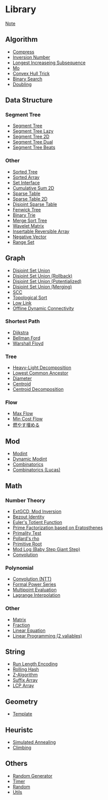 # Library

[Note](./note.md)

## Algorithm

- [Compress](./algorithm/compress.md)
- [Inversion Number](./algorithm/inversion_number.md)
- [Longest Increaseing Subsequence](./algorithm/lis.md)
- [Mo](./algorithm/mo.md)
- [Convex Hull Trick](./algorithm/cht.md)
- [Binary Search](./algorithm/bins.md)
- [Doubling](./algorithm/dbl.md)

## Data Structure

### Segment Tree

- [Segment Tree](./data_structure/segt.md)
- [Segment Tree Lazy](./data_structure/segtlz.md)
- [Segment Tree 2D](./data_structure/seg2d.md)
- [Segment Tree Dual](./data_structure/segtd.md)
- [Segment Tree Beats](./data_structure/beats.md)
<!-- - [Persistent Segment Tree] -->

### Other

- [Sorted Tree](./data_structure/tree.md)
- [Sorted Array](./data_structure/sorted_array.md)
- [Set Interface](./data_structure/set.md)
- [Cumulative Sum 2D](./data_structure/cum2d.md)
- [Sparse Table](./data_structure/spt.md)
- [Sparse Table 2D](./data_structure/st2d.md)
- [Disjoint Sparse Table](./data_structure/dst.md)
- [Fenwick Tree](./data_structure/fen.md)
- [Binary Trie](./data_structure/bintr.md)
- [Merge Sort Tree](./data_structure/mst.md)
- [Wavelet Matrix](./data_structure/wvmt.md)
- [Insertable Reversible Array](./data_structure/insrev.md)
- [Negative Vector](./data_structure/negative_vector.md)
- [Range Set](./data_structure/range_set.md)
<!-- - [Li Chao Tree](./data_structure/dlct.md) -->
<!-- - [Link-Cut Tree] -->
<!-- - [Skew Heap] -->
<!-- - [Splay Tree] -->
<!-- - [Persistent Array] -->

## Graph

- [Disjoint Set Union](./graph/dsu.md)
- [Disjoint Set Union (Rollback)](./graph/dsur.md)
- [Disjoint Set Union (Potentialized)](./graph/dsup.md)
- [Disjoint Set Union (Merging)](./graph/dsum.md)
- [SCC](./graph/scc.md)
- [Topological Sort](./graph/toposort.md)
- [Low Link](./graph/lowlink.md)
- [Offline Dynamic Connectivity](./graph/odc.md)

### Shortest Path

- [Dijkstra](./graph/sp/dij.md)
- [Bellman Ford](./graph/sp/bf.md)
- [Warshall Floyd](./graph/sp/wf.md)

### Tree

- [Heavy-Light Decomposition](./graph/tree/hld.md)
- [Lowest Common Ancestor](./graph/tree/lca.md)
- [Diameter](./graph/tree/diameter.md)
- [Centroid](./graph/tree/centroid.md)
- [Centroid Decomposition](./graph/tree/cd.md)
<!-- - [Rerooting] -->
<!-- - [Diameter] -->
<!-- - [Centroid Decomposition] -->

### Flow

- [Max Flow](./graph/flow/mxf.md)
- [Min Cost Flow](./graph/flow/mcf.md)
- [燃やす埋める](./graph/flow/bb.md)

## Mod

- [Modint](./mod/modint.md)
- [Dynamic Modint](./mod/dymodint.md)
- [Combinatorics](./mod/cmb.md)
- [Combinatorics (Lucas)](./mod/lucas.md)

## Math

### Number Theory

- [ExtGCD, Mod Inversion](./math/extgcd.md)
- [Bezout Identity](./math/bezout_identity.md)
- [Euler's Totient Function](./math/phi.md)
- [Prime Factorization based on Eratosthenes](./math/osak.md)
- [Primality Test](./math/ptest.md)
- [Pollard's rho](./math/rho.md)
- [Primitive Root](./math/proot.md)
- [Mod Log (Baby Step Giant Step)](./math/modlog.md)
- [Convolution](./math/convolution.md)

### Polynomial
- [Convolution (NTT)](./math/ntt.md)
- [Formal Power Series](./math/fps.md)
- [Multipoint Evaluation](./math/muleval.md)
- [Lagrange Interpolation](./math/lagrange.md)

### Other
- [Matrix](./math/matrix.md)
- [Fraction](./math/frac.md)
- [Linear Equation](./math/linear_equation.md)
- [Linear Programming (2 valiables)](./math/lp2vars.md)
<!-- - [Quotient Ranges] -->


## String

- [Run Length Encoding](./string/rle.md)
- [Rolling Hash](./string/rh.md)
- [Z-Algorithm](./string/zalgo.md)
- [Suffix Array](./string/sa.md)
- [LCP Array](./string/lcp.md)
<!-- - [Manacher] -->
<!-- - [KMP] -->
<!-- - [Trie] -->
<!-- - [Aho-Corasick] -->

## Geometry
- [Template](./geometry/geo.md)

## Heuristc
- [Simulated Annealing](./heuristic/sa.md)
- [Climbing](./heuristic/cl.md)

## Others
- [Random Generator](./others/random.md)
- [Timer](./others/timer.md)
- [Random](./others/xor128.md)
- [Utils](./others/utils.md)
